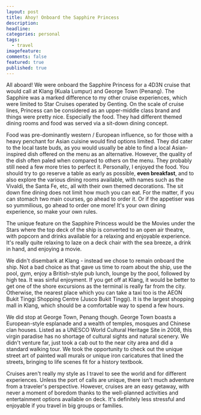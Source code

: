 ```yaml
---
layout: post
title: Ahoy! Onboard the Sapphire Princess
description:
headline:
categories: personal
tags:
  - travel
imagefeature:
comments: false
featured: true
published: true
---
```


All aboard! We were onboard the Sapphire Princess for a 4D3N cruise that would call at Klang (Kuala Lumpur) and George Town (Penang). The Sapphire was a marked difference to my other cruise experiences, which were limited to Star Cruises operated by Genting. On the scale of cruise lines, Princess can be considered as an upper-middle class brand and things were pretty nice. Especially the food. They had different themed dining rooms and food was served via a sit-down dining concept.

Food was pre-dominantly western / European influence, so for those with a heavy penchant for Asian cuisine would find options limited. They did cater to the local taste buds, as you would usually be able to find a local Asian-inspired dish offered on the menu as an alternative. However, the quality of the dish often paled when compared to others on the menu. They probably still need a few more tries to perfect it. Personally, I enjoyed the food. You should try to go reserve a table as early as possible, **even breakfast**, and to also explore the various dining rooms available, with names such as the Vivaldi, the Santa Fe, etc, all with their own themed decorations. The sit down fine dining does not limit how much you can eat. For the matter, if you can stomach two main courses, go ahead to order it. Or if the appetiser was so yummilious, go ahead to order one more! It's your own dining experience, so make your own rules.

The unique feature on the Sapphire Princess would be the Movies under the Stars where the top deck of the ship is converted to an open air theatre, with popcorn and drinks available for a relaxing and enjoyable experience. It's really quite relaxing to laze on a deck chair with the sea breeze, a drink in hand, and enjoying a movie.

We didn't disembark at Klang - instead we chose to remain onboard the ship. Not a bad choice as that gave us time to roam about the ship, use the pool, gym, enjoy a British-style pub lunch, lounge by the pool, followed by high tea. It was sinful enjoyment. If you get off at Klang, it would be better to get one of the shore excursions as the terminal is really far from the city. Otherwise, the nearest place which you can take a taxi too is the AEON Bukit Tinggi Shopping Centre (Jusco Bukit Tinggi). It is the largest shopping mall in Klang, which should be a comfortable way to spend a few hours.

We did stop at George Town, Penang though. George Town boasts a European-style esplanade and a wealth of temples, mosques and Chinese clan houses. Listed as a UNESCO World Cultural Heritage Site in 2008, this virgin paradise has no shortage of cultural sights and natural scenery. We didn't venture far, just took a cab out to the near city area and did a standard walking tour. We took the opportunity to check out the unique street art of painted wall murals or unique iron caricatures that lined the streets, bringing to life scenes fit for a history textbook.

Cruises aren't really my style as I travel to see the world and for different experiences. Unless the port of calls are unique, there isn't much adventure from a traveler's perspective. However, cruises are an easy getaway, with never a moment of boredom thanks to the well-planned activities and entertainment options available on deck. It's definitely less stressful and enjoyable if you travel in big groups or families.
